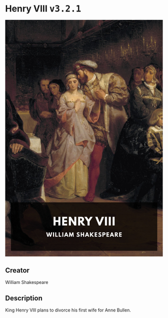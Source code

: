 
# Henry VIII <kbd>v3.2.1</kbd>

<center>
  <img src="./cover-1024.jpg"/>
</center>

## Creator
William Shakespeare

## Description
King Henry VIII plans to divorce his first wife for Anne Bullen.
